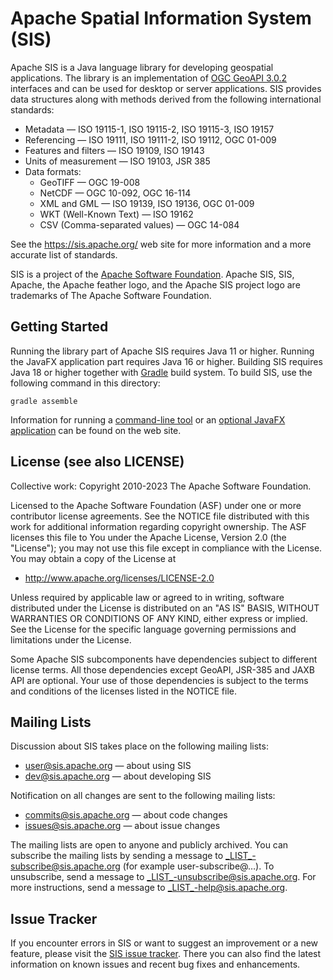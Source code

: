 # Apache Spatial Information System (SIS)

Apache SIS is a Java language library for developing geospatial applications.
The library is an implementation of [OGC GeoAPI 3.0.2](http://www.geoapi.org/)
interfaces and can be used for desktop or server applications. SIS provides data
structures along with methods derived from the following international standards:

* Metadata                — ISO 19115-1, ISO 19115-2, ISO 19115-3, ISO 19157
* Referencing             — ISO 19111, ISO 19111-2, ISO 19112, OGC 01-009
* Features and filters    — ISO 19109, ISO 19143
* Units of measurement    — ISO 19103, JSR 385
* Data formats:
  * GeoTIFF               — OGC 19-008
  * NetCDF                — OGC 10-092, OGC 16-114
  * XML and GML           — ISO 19139, ISO 19136, OGC 01-009
  * WKT (Well-Known Text) — ISO 19162
  * CSV (Comma-separated values) — OGC 14-084

See the https://sis.apache.org/ web site for more information
and a more accurate list of standards.

SIS is a project of the [Apache Software Foundation](https://www.apache.org/).
Apache SIS, SIS, Apache, the Apache feather logo, and the Apache SIS
project logo are trademarks of The Apache Software Foundation.


## Getting Started

Running the library part of Apache SIS requires Java 11 or higher.
Running the JavaFX application part requires Java 16 or higher.
Building SIS requires Java 18 or higher
together with [Gradle](https://gradle.org/) build system.
To build SIS, use the following command in this directory:

    gradle assemble

Information for running a [command-line tool](https://sis.apache.org/command-line.html)
or an [optional JavaFX application](https://sis.apache.org/javafx.html)
can be found on the web site.


## License (see also LICENSE)

Collective work: Copyright 2010-2023 The Apache Software Foundation.

Licensed to the Apache Software Foundation (ASF) under one or more
contributor license agreements.  See the NOTICE file distributed with
this work for additional information regarding copyright ownership.
The ASF licenses this file to You under the Apache License, Version 2.0
(the "License"); you may not use this file except in compliance with
the License.  You may obtain a copy of the License at

* http://www.apache.org/licenses/LICENSE-2.0

Unless required by applicable law or agreed to in writing, software
distributed under the License is distributed on an "AS IS" BASIS,
WITHOUT WARRANTIES OR CONDITIONS OF ANY KIND, either express or implied.
See the License for the specific language governing permissions and
limitations under the License.

Some Apache SIS subcomponents have dependencies subject to different
license terms. All those dependencies except GeoAPI, JSR-385 and JAXB API
are optional. Your use of those dependencies is subject to the terms and
conditions of the licenses listed in the NOTICE file.


## Mailing Lists

Discussion about SIS takes place on the following mailing lists:

* user@sis.apache.org    — about using SIS
* dev@sis.apache.org     — about developing SIS

Notification on all changes are sent to the following mailing lists:

* commits@sis.apache.org — about code changes
* issues@sis.apache.org  — about issue changes

The mailing lists are open to anyone and publicly archived.
You can subscribe the mailing lists by sending a message to
_LIST_-subscribe@sis.apache.org (for example user-subscribe@…).
To unsubscribe, send a message to _LIST_-unsubscribe@sis.apache.org.
For more instructions, send a message to _LIST_-help@sis.apache.org.


## Issue Tracker

If you encounter errors in SIS or want
to suggest an improvement or a new feature, please visit the
[SIS issue tracker](https://issues.apache.org/jira/browse/SIS).
There you can also find the latest information on known issues
and recent bug fixes and enhancements.
